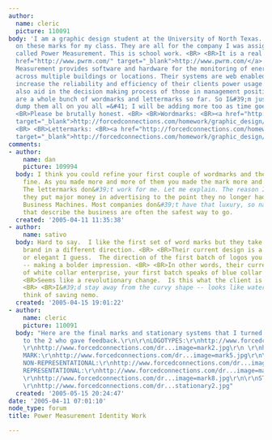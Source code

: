 ```yaml
---
author:
  name: cleric
  picture: 110091
body: 'I am a graphic design student at the University of North Texas. I am working
  on these marks for my class. They are all for the company I was assigned which is
  called Power Measurement. This is school work. <BR> <BR>It is a real company: <a
  href="http://www.pwrm.com/" target="_blank">http://www.pwrm.com/</a> <BR> <BR>Power
  Measurement provides software and hardware for the monitoring of energy consumption
  across multiple buildings or locations. Their systems are web enabled and help to
  increase the reliability and efficiency of their clients power usage. Their products
  also aid in the decision making process of those in management positions. <BR> <BR>There
  are a whole bunch of wordmarks and lettermarks so far. So I&#39;m just going to
  dump them all on you all =&#41; I will be adding more too as time goes on. <BR>
  <BR>Please be brutally honest. <BR> <BR>Wordmarks: <BR><a href="http://forcedconnections.com/homework/graphic_design/identity_marks/wordmarks/"
  target="_blank">http://forcedconnections.com/homework/graphic_design/identity_marks/wordmarks/</a>
  <BR> <BR>Lettermarks: <BR><a href="http://forcedconnections.com/homework/graphic_design/identity_marks/lettermarks/"
  target="_blank">http://forcedconnections.com/homework/graphic_design/identity_marks/lettermarks/</a>'
comments:
- author:
    name: dan
    picture: 109994
  body: I think you could refine your first couple of wordmarks and they would be
    fine. As you made more and more of them you made the mark more and more forced.
    The lettermarks don&#39;t work for me. Let me explain. The reason IBM works is
    they put major money in advertising to the point they no longer had to be International
    Business Machines. Most companies don&#39;t have that luxury, so names and taglines
    that describe the business are often the safest way to go.
  created: '2005-04-11 11:35:38'
- author:
    name: sativo
  body: Hard to say.  I like the first set of word marks but they take the overall
    brand in a different direction. <BR> <BR>Their current design is a bit lighter,
    or elegant I guess.  The direction of the first batch of logos you did is weightier
    -- making a bolder impression. <BR> <BR>In other words, their current design speaks
    of white collar enterprise, your first batch speaks of blue collar industry. <BR>
    <BR>Seems like a revolutionary change.  Is this what the client is going for?
    <BR> <BR>I&#39;d stay away from the curvy shape -- looks like water.  Makes me
    think of saving nemo.
  created: '2005-04-15 19:01:22'
- author:
    name: cleric
    picture: 110091
  body: "Here are the final marks and stationary systems that I turned in. Thanks
    to the 2 who gave feedback.\r\n\r\nLOGOTYPES:\r\nhttp://www.forcedconnections.com/dr...image=mark1.jpg\r\n
    \r\nhttp://www.forcedconnections.com/dr...image=mark2.jpg\r\n \r\nhttp://www.forcedconnections.com/dr...image=mark3.jpg\r\n\r\nLETTERMARK:\r\nhttp://www.forcedconnections.com/dr...image=mark4.jpg\r\n\r\nCOMBINATION
    MARK:\r\nhttp://www.forcedconnections.com/dr...image=mark5.jpg\r\n\r\nABSTRACT
    NON-REPRESENTATIONAL:\r\nhttp://www.forcedconnections.com/dr...image=mark6.jpg\r\n\r\n\r\nABSTRACT
    REPRESENTATIONAL:\r\nhttp://www.forcedconnections.com/dr...image=mark7.jpg\r\n
    \r\nhttp://www.forcedconnections.com/dr...image=mark8.jpg\r\n\r\nSTATIONARY SYSTEMS:\r\nhttp://www.forcedconnections.com/dr...stationary1.jpg\r\n
    \r\nhttp://www.forcedconnections.com/dr...stationary2.jpg"
  created: '2005-05-15 20:24:47'
date: '2005-04-11 07:01:10'
node_type: forum
title: Power Measurement Identity Work

---
```

